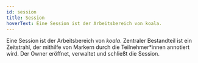 ```yaml
---
id: session
title: Session
hoverText: Eine Session ist der Arbeitsbereich von koala.
---
```


Eine Session ist der Arbeitsbereich von _koala_. Zentraler Bestandteil ist ein Zeitstrahl, der mithilfe von Markern durch die Teilnehmer\*innen annotiert wird. Der Owner eröffnet, verwaltet und schließt die Session.
